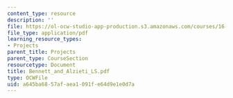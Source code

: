 ```yaml
---
content_type: resource
description: ''
file: https://ol-ocw-studio-app-production.s3.amazonaws.com/courses/16-622-experimental-projects-ii-fall-2003/a645ba6857afaea1091fe64d9e1e0d7a_Bennett_and_Alzieti_LS.pdf
file_type: application/pdf
learning_resource_types:
- Projects
parent_title: Projects
parent_type: CourseSection
resourcetype: Document
title: Bennett_and_Alzieti_LS.pdf
type: OCWFile
uid: a645ba68-57af-aea1-091f-e64d9e1e0d7a
---
```

